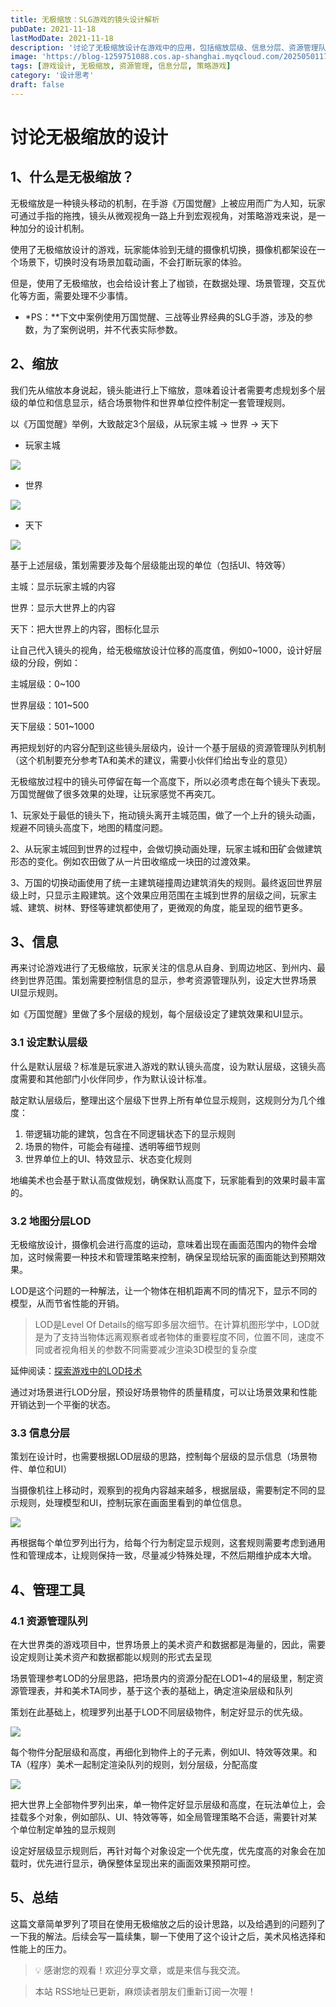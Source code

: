 ```yaml
---
title: 无极缩放：SLG游戏的镜头设计解析
pubDate: 2021-11-18
lastModDate: 2021-11-18
description: '讨论了无极缩放设计在游戏中的应用，包括缩放层级、信息分层、资源管理队列方面的设计思路和解决方案。'
image: 'https://blog-1259751088.cos.ap-shanghai.myqcloud.com/20250501174459433.png?imageSlim'
tags: [游戏设计, 无极缩放, 资源管理, 信息分层, 策略游戏]
category: '设计思考'
draft: false
---
```


# 讨论无极缩放的设计

## 1、什么是无极缩放？

无极缩放是一种镜头移动的机制，在手游《万国觉醒》上被应用而广为人知，玩家可通过手指的拖拽，镜头从微观视角一路上升到宏观视角，对策略游戏来说，是一种加分的设计机制。

使用了无极缩放设计的游戏，玩家能体验到无缝的摄像机切换，摄像机都架设在一个场景下，切换时没有场景加载动画，不会打断玩家的体验。

但是，使用了无极缩放，也会给设计套上了枷锁，在数据处理、场景管理，交互优化等方面，需要处理不少事情。

- \*PS：\*\*下文中案例使用万国觉醒、三战等业界经典的SLG手游，涉及的参数，为了案例说明，并不代表实际参数。

## 2、缩放

我们先从缩放本身说起，镜头能进行上下缩放，意味着设计者需要考虑规划多个层级的单位和信息显示，结合场景物件和世界单位控件制定一套管理规则。

以《万国觉醒》举例，大致敲定3个层级，从玩家主城 → 世界 → 天下

- 玩家主城

![](https://blog-1259751088.cos.ap-shanghai.myqcloud.com/uPic/JF0xnb.png)

- 世界

![](https://blog-1259751088.cos.ap-shanghai.myqcloud.com/uPic/1CYNSn.png)

- 天下

![](https://blog-1259751088.cos.ap-shanghai.myqcloud.com/uPic/uJvjeg.png)

基于上述层级，策划需要涉及每个层级能出现的单位（包括UI、特效等）

主城：显示玩家主城的内容

世界：显示大世界上的内容

天下：把大世界上的内容，图标化显示

让自己代入镜头的视角，给无极缩放设计位移的高度值，例如0~1000，设计好层级的分段，例如：

主城层级：0~100

世界层级：101~500

天下层级：501~1000

再把规划好的内容分配到这些镜头层级内，设计一个基于层级的资源管理队列机制（这个机制要充分参考TA和美术的建议，需要小伙伴们给出专业的意见）

无极缩放过程中的镜头可停留在每一个高度下，所以必须考虑在每个镜头下表现。万国觉醒做了很多效果的处理，让玩家感觉不再突兀。

1、玩家处于最低的镜头下，拖动镜头离开主城范围，做了一个上升的镜头动画，规避不同镜头高度下，地图的精度问题。

2、从玩家主城回到世界的过程中，会做切换动画处理，玩家主城和田矿会做建筑形态的变化。例如农田做了从一片田收缩成一块田的过渡效果。

3、万国的切换动画使用了统一主建筑碰撞周边建筑消失的规则。最终返回世界层级上时，只显示主殿建筑。这个效果应用范围在主城到世界的层级之间，玩家主城、建筑、树林、野怪等建筑都使用了，更微观的角度，能呈现的细节更多。

## 3、信息

再来讨论游戏进行了无极缩放，玩家关注的信息从自身、到周边地区、到州内、最终到世界范围。策划需要控制信息的显示，参考资源管理队列，设定大世界场景UI显示规则。

如《万国觉醒》里做了多个层级的规划，每个层级设定了建筑效果和UI显示。

### 3.1 设定默认层级

什么是默认层级？标准是玩家进入游戏的默认镜头高度，设为默认层级，这镜头高度需要和其他部门小伙伴同步，作为默认设计标准。

敲定默认层级后，整理出这个层级下世界上所有单位显示规则，这规则分为几个维度：

1. 带逻辑功能的建筑，包含在不同逻辑状态下的显示规则
2. 场景的物件，可能会有碰撞、透明等细节规则
3. 世界单位上的UI、特效显示、状态变化规则

地编美术也会基于默认高度做规划，确保默认高度下，玩家能看到的效果时最丰富的。

### 3.2 地图分层LOD

无极缩放设计，摄像机会进行高度的运动，意味着出现在画面范围内的物件会增加，这时候需要一种技术和管理策略来控制，确保呈现给玩家的画面能达到预期效果。

LOD是这个问题的一种解法，让一个物体在相机距离不同的情况下，显示不同的模型，从而节省性能的开销。

> LOD是Level Of Details的缩写即多层次细节。在计算机图形学中，LOD就是为了支持当物体远离观察者或者物体的重要程度不同，位置不同，速度不同或者视角相关的参数不同需要减少渲染3D模型的复杂度

延伸阅读：[探索游戏中的LOD技术](https://zhuanlan.zhihu.com/p/51944864)

通过对场景进行LOD分层，预设好场景物件的质量精度，可以让场景效果和性能开销达到一个平衡的状态。

### 3.3 信息分层

策划在设计时，也需要根据LOD层级的思路，控制每个层级的显示信息（场景物件、单位和UI）

当摄像机往上移动时，观察到的视角内容越来越多，根据层级，需要制定不同的显示规则，处理模型和UI，控制玩家在画面里看到的单位信息。

![](https://blog-1259751088.cos.ap-shanghai.myqcloud.com/uPic/1P42qR.png)

再根据每个单位罗列出行为，给每个行为制定显示规则，这套规则需要考虑到通用性和管理成本，让规则保持一致，尽量减少特殊处理，不然后期维护成本大增。

## 4、管理工具

### 4.1 资源管理队列

在大世界类的游戏项目中，世界场景上的美术资产和数据都是海量的，因此，需要设定规则让美术资产和数据都能以规则的形式去呈现

场景管理参考LOD的分层思路，把场景内的资源分配在LOD1~4的层级里，制定资源管理表，并和美术TA同步，基于这个表的基础上，确定渲染层级和队列

策划在此基础上，梳理罗列出基于LOD不同层级物件，制定好显示的优先级。

![](https://blog-1259751088.cos.ap-shanghai.myqcloud.com/uPic/Vjuhv6.png)

每个物件分配层级和高度，再细化到物件上的子元素，例如UI、特效等效果。和TA（程序）美术一起制定渲染队列的规则，划分层级，分配高度

![](https://blog-1259751088.cos.ap-shanghai.myqcloud.com/uPic/T9SPBO.png)

把大世界上全部物件罗列出来，单一物件定好显示层级和高度，在玩法单位上，会挂载多个对象，例如部队、UI、特效等等，如全局管理策略不合适，需要针对某个单位制定单独的显示规则

设定好层级显示规则后，再针对每个对象设定一个优先度，优先度高的对象会在加载时，优先进行显示，确保整体呈现出来的画面效果预期可控。

## 5、总结

这篇文章简单罗列了项目在使用无极缩放之后的设计思路，以及给遇到的问题列了一下我的解法。后续会写一篇续集，聊一下使用了这个设计之后，美术风格选择和性能上的压力。

> 💡 感谢您的观看！欢迎分享文章，或是来信与我交流。

> 本站 RSS地址已更新，麻烦读者朋友们重新订阅一次喔！